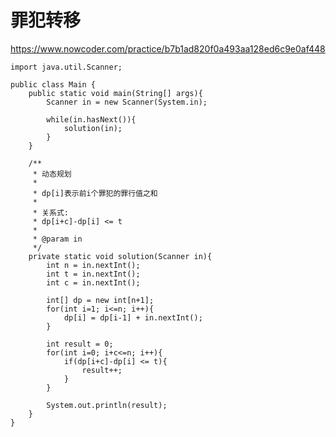 # 罪犯转移
https://www.nowcoder.com/practice/b7b1ad820f0a493aa128ed6c9e0af448

    import java.util.Scanner;
    
    public class Main {
        public static void main(String[] args){
            Scanner in = new Scanner(System.in);
    
            while(in.hasNext()){
                solution(in);
            }
        }
    
        /**
         * 动态规划
         *
         * dp[i]表示前i个罪犯的罪行值之和
         *
         * 关系式:
         * dp[i+c]-dp[i] <= t
         * 
         * @param in
         */
        private static void solution(Scanner in){
            int n = in.nextInt();
            int t = in.nextInt();
            int c = in.nextInt();
    
            int[] dp = new int[n+1];
            for(int i=1; i<=n; i++){
                dp[i] = dp[i-1] + in.nextInt();
            }
    
            int result = 0;
            for(int i=0; i+c<=n; i++){
                if(dp[i+c]-dp[i] <= t){
                    result++;
                }
            }
    
            System.out.println(result);
        }
    }
    

